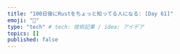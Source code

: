 ```yaml
---
title: "100日後にRustをちょっと知ってる人になる: [Day 61]"
emoji: "🦀"
type: "tech" # tech: 技術記事 / idea: アイデア
topics: []
published: false
---
```

